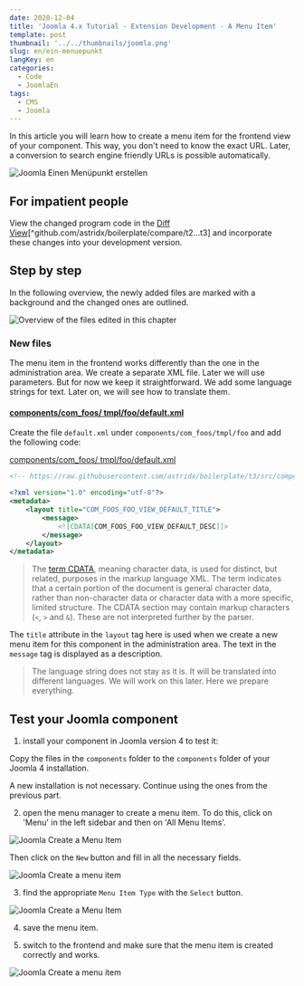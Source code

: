 ```yaml
---
date: 2020-12-04
title: 'Joomla 4.x Tutorial - Extension Development - A Menu Item'
template: post
thumbnail: '../../thumbnails/joomla.png'
slug: en/ein-menuepunkt
langKey: en
categories:
  - Code
  - JoomlaEn
tags:
  - CMS
  - Joomla
---
```


In this article you will learn how to create a menu item for the frontend view of your component. This way, you don't need to know the exact URL. Later, a conversion to search engine friendly URLs is possible automatically.

![Joomla Einen Menüpunkt erstellen](/images/j4x4x2.png)

## For impatient people

View the changed program code in the [Diff View](https://github.com/astridx/boilerplate/compare/t2...t3)[^github.com/astridx/boilerplate/compare/t2...t3] and incorporate these changes into your development version.

## Step by step

In the following overview, the newly added files are marked with a background and the changed ones are outlined.

![Overview of the files edited in this chapter](/images/tree3.png)

### New files

The menu item in the frontend works differently than the one in the administration area. We create a separate XML file. Later we will use parameters. But for now we keep it straightforward. We add some language strings for text. Later on, we will see how to translate them.

<!-- prettier-ignore -->
#### [components/com\_foos/ tmpl/foo/default.xml](https://github.com/astridx/boilerplate/compare/t2...t3#diff-35fa310ee8efa91ecb0e9f7c604d413f)

Create the file `default.xml` under `components/com_foos/tmpl/foo` and add the following code:

[components/com_foos/ tmpl/foo/default.xml](https://github.com/astridx/boilerplate/blob/0b9e39042dea67221aabcda2d226b0b8816cabd6/src/components/com_foos/tmpl/foo/default.xml)

```xml {numberLines: -2}
<!-- https://raw.githubusercontent.com/astridx/boilerplate/t3/src/components/com_foos/tmpl/foo/default.xml -->

<?xml version="1.0" encoding="utf-8"?>
<metadata>
	<layout title="COM_FOOS_FOO_VIEW_DEFAULT_TITLE">
		<message>
			<![CDATA[COM_FOOS_FOO_VIEW_DEFAULT_DESC]]>
		</message>
	</layout>
</metadata>

```

> The [term CDATA](https://en.wikipedia.org/w/index.php?title=CDATA&oldid=1010130060), meaning character data, is used for distinct, but related, purposes in the markup language XML. The term indicates that a certain portion of the document is general character data, rather than non-character data or character data with a more specific, limited structure. The CDATA section may contain markup characters (`<`, `>` and `&`). These are not interpreted further by the parser.

The `title` attribute in the `layout` tag here is used when we create a new menu item for this component in the administration area.
The text in the `message` tag is displayed as a description.

> The language string does not stay as it is. It will be translated into different languages. We will work on this later. Here we prepare everything.

## Test your Joomla component

1. install your component in Joomla version 4 to test it:

Copy the files in the `components` folder to the `components` folder of your Joomla 4 installation.

A new installation is not necessary. Continue using the ones from the previous part.

2. open the menu manager to create a menu item. To do this, click on 'Menu' in the left sidebar and then on 'All Menu Items'.

![Joomla Create a Menu Item](/images/j4x4x1.png)

Then click on the `New` button and fill in all the necessary fields.

![Joomla Create a menu item](/images/j4x4x2.png)

3. find the appropriate `Menu Item Type` with the `Select` button.

![Joomla Create a Menu Item](/images/j4x4x3.png)

4. save the menu item.

5. switch to the frontend and make sure that the menu item is created correctly and works.

![Joomla Create a menu item](/images/j4x4x4.png)
